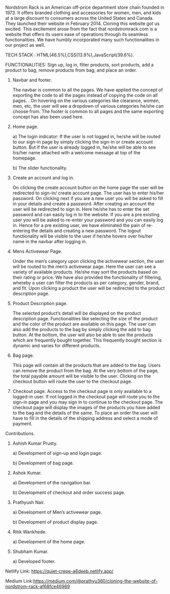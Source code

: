 Nordstrom Rack is an American off-price department store chain founded in 1973. It offers branded clothing and accessories for women, men, and kids at a large discount to consumers across the United States and Canada. They launched their website in February 2014. Cloning this website got us excited. This excitement arose from the fact that nordstromrack.com is a website that offers its users ease of operations through its seamless functionalities. We have humbly incorporated many such functionalities in our project as well.

TECH STACK : HTML(46.5%),CSS(13.9%),JavaScript(39.6%).

FUNCTIONALITIES:  Sign up, log in, filter products, sort products, add a product to bag, remove products from bag, and place an order.

1.	Navbar and footer.
    
    The navbar is common to all the pages. We have applied the concept of exporting the code to all the pages instead of copying the code on all pages. . On hovering     on the various categories like clearance, women, men, etc, the user will see a dropdown of various categories he/she can choose from.  The footer is common to         all pages and the same exporting concept has also been used here.
2.  Home page.
  
    a) The login indicator: If the user is not logged in, he/she will be routed to our sign-in page by simply clicking the sign-in or create account                          button. But if the user is already logged in, he/she will be able to see his/her name attached with a welcome message at top of the homepage.
     
    b) The slider functionality.
     
3.  Create an account and log in.

    On clicking the create account button on the home page the user will be redirected to sign-in/ create account page. The user has to enter his/her password. On         clicking next if you are a new user you will be asked to fill in your details and create a password. After creating an account the user will be redirected             to sign in. Here he/she has to enter the set password and can easily log in to the website. If you are a pre existing user you will be asked to re-enter your         password and you can easily log in. Hence for a pre existing user, we have eliminated the pain of re-entering the details and creating a new password. 
    The logout functionality will be visible to the user if he/she hovers over his/her name in the navbar after logging in.
    
4.  Mens Activewear Page.

    Under the men’s category upon clicking the activewear section, the user will be routed to the men’s activewear page. Here     the user can see a variety of           available products. He/she may sort the products based on their rating or price. We have       also provided the functionality of filtering, whereby a user can       filter the products as per category, gender, brand, and     fit. Upon clicking a product the user will be redirected to the product description page.
    
5.  Product Description page.

    The selected product’s detail will be displayed on the product description page. Functionalities like selecting the       size of the product and the color of the     product are available on this page. The user can also add the products to the     bag by simply clicking the add to bag button. At the bottom, the user will also     be able to see the products which are     frequently bought together. This frequently bought section is dynamic and varies for  different products.
    
6.  Bag page.

    This page will contain all the products that are added to the bag. Users can remove the product from the bag. At the       very bottom of the page, the total         payable amount will be visible to the user. Clicking on the checkout button will       route the user to the checkout page.
    
7.  Checkout page.
    Access to the checkout page is only available to a logged-in user. If not logged in the checkout page will route you       to the sign-in page and you may sign in     to continue to the checkout page. The checkout page will display the images of     the products you have added to the bag and the details of the same. To place an     order the user will have to fill in       the details of the shipping address and select a mode of payment. 
    

Contributions.

1. Ashish Kumar Prusty.

   a) Development of sign-up and login page.
 
   b)  Development of bag page.
 
2. Ashok Kumar.

   a)  Development of the navigation bar.
   
 
   b) Development of checkout and order success page.
   

3. Prathyush Nair.
 
   a) Development of Men’s activewear page.
 
   b) Development of product display page.
 
4. Ritik Wankhede.

   a) Development of the home page.
 
5. Shubham Kumar.

   a) Developed footer.
 
Netlify Link: https://quiet-crepe-a6deeb.netlify.app/

Medium Link:https://medium.com/@prathyu360/cloning-the-website-of-nordstrom-rack-af68fce46989


